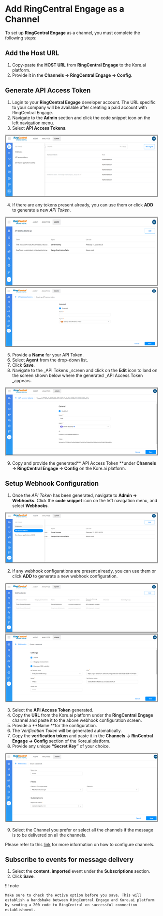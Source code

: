 # Add RingCentral Engage as a Channel

To set up **RingCentral Engage** as a channel, you must complete the following steps:


## Add the Host URL


1. Copy-paste the **HOST URL** from **RingCentral Engage** to the Kore.ai platform.
2. Provide it in the **Channels → RingCentral Engage → Config**.


## Generate API Access Token


1. Login to your **RingCentral Engage** developer account. The URL specific to your company will be available after creating a paid account with RingCentral Engage.
2. Navigate to the **Admin** section and click the code snippet icon on the left navigation menu.
3. Select **API Access Tokens**.

<img src="./images/ringcentral.png" alt="RingCentral Engage integration" title="RinCentral Engage integration" style="border: 1px solid gray; zoom:90%;">


4. If there are any tokens present already, you can use them or click **ADD** to generate a new _API Token_.

<img src="./images/ringcentral1.png" alt="RingCentral access token" title="RinCentral access token" style="border: 1px solid gray; zoom:90%;">

<img src="./images/ringcentral2.png" alt="RingCentral api token" title="RinCentral api token" style="border: 1px solid gray; zoom:90%;">

5. Provide a **Name** for your API Token.
6. Select **Agent** from the drop-down list.
7. Click **Save**.
8. Navigate to the _API Tokens _screen and click on the **Edit** icon to land on the screen shown below where the generated _API Access Token _appears.

<img src="./images/ringcentral3.png" alt="access token" title="access token" style="border: 1px solid gray; zoom:90%;">


9. Copy and provide the generated** API Access Token **under **Channels → RingCentral Engage → Config** on the Kore.ai platform.


## Setup Webhook Configuration



1. Once the _API Token_ has been generated, navigate to **Admin -> Webhooks**. Click the **code snippet** icon on the left navigation menu, and select **Webhooks**.

<img src="./images/ringcentral4.png" alt="webhook " title="webhook" style="border: 1px solid gray; zoom:90%;">

2. If any webhook configurations are present already, you can use them or click **ADD** to generate a new webhook configuration.

<img src="./images/ringcentral5.png" alt="webhook configuration" title="webhook configuration" style="border: 1px solid gray; zoom:90%;">

<img src="./images/ringcentral6.png" alt="new webhook configuration" title="new webhook configuration" style="border: 1px solid gray; zoom:90%;">

3.  Select the **API Access Token** generated.
4. Copy the **URL** from the Kore.ai platform under the **RingCentral Engage** channel and paste it to the above webhook configuration screen.
5. Provide a **Name **for the configuration.
6. The _Verification Token_ will be generated automatically.
7. Copy the **verification token** and paste it in the **Channels → RinCentral Engage → Config** section of the Kore.ai platform.
8. Provide any unique **“Secret Key”** of your choice.
<img src="./images/ringcentral7.png" alt="secret key" title="secret key" style="border: 1px solid gray; zoom:90%;">

9. Select the Channel you prefer or select all the channels if the message is to be delivered on all the channels.

Please refer to this [link](https://support.ringcentral.com/engagedigital/admin/configure-entry-points.html) for more information on how to configure channels.


## Subscribe to events for message delivery


1. Select the **content. imported** event under the **Subscriptions** section.
2. Click **Save**.

!!! note

    Make sure to check the Active option before you save. This will establish a handshake between RingCentral Engage and Kore.ai platform by sending a 200 code to RingCentral on successful connection establishment.

